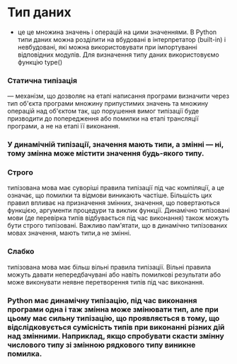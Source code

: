 # Тип даних #  
- це це множина значень і операцій на цими значеннями. В Python типи даних можна розділити на вбудовані в інтерпретатор (built-in) і невбудовані, які можна використовувати при імпортуванні відповідних модулів. Для визначення типу даних використовуємо функцію type()  

### Статична типізація  ###
  — механізм, що дозволяє на етапі написання програми визначити через тип об'єкта програми множину припустимих значень та множину операцій над об'єктом так, що порушення вимог типізації буде призводити до попередження або помилки на етапі трансляції програми, а не на етапі її виконання.  

### У динамічній  типізації, значення мають типи, а змінні — ні, тому змінна може містити значення будь-якого типу. ### 

### Строго  ###
типізована мова має суворіші правила типізації під час компіляції, а це означає, що помилки та відмови виникають частіше. Більшість цих правил впливає на призначення змінних, значення, що повертаються функцією, аргументи процедури та виклик функції. Динамічно типізовані мови (де перевірка типів відбувається під час виконання) також можуть бути строго типізовані. Важливо пам'ятати, що в динамічно типізованих мовах значення, мають типи,а не змінні.  

### Слабко  ###
типізована мова має більш вільні правила типізації. Вільні правила можуть давати непередбачувані або навіть помилкові результати або може виконувати неявне перетворення типів під час виконання.  

### Python має динамічну типізацію, під час виконання програми одна і таж змінна може змінювати тип, але при цьому має сильну типізацію, що проявляється в тому, що відслідковується сумісність типів при виконанні різних дій над змінними. Наприклад, якщо спробувати скасти змінну числового типу зі змінною рядкового типу виникне помилка. ###